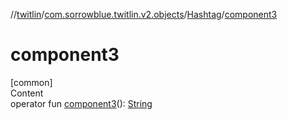 //[twitlin](../../index.md)/[com.sorrowblue.twitlin.v2.objects](../index.md)/[Hashtag](index.md)/[component3](component3.md)



# component3  
[common]  
Content  
operator fun [component3](component3.md)(): [String](https://kotlinlang.org/api/latest/jvm/stdlib/kotlin/-string/index.html)  



